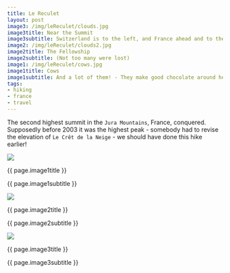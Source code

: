 ```yaml
---
title: Le Reculet 
layout: post
image3: /img/leReculet/clouds.jpg
image3title: Near the Summit
image3subtitle: Switzerland is to the left, and France ahead and to the right
image2: /img/leReculet/clouds2.jpg
image2title: The Fellowship
image2subtitle: (Not too many were lost)
image1: /img/leReculet/cows.jpg
image1title: Cows 
image1subtitle: And a lot of them! - They make good chocolate around here.
tags:
- hiking
- france
- travel
---
```


The second highest summit in the <code>Jura Mountains</code>, France, conquered.
Supposedly before 2003 it was the highest peak - somebody had to revise the elevation of <code>Le Crêt de la Neige</code> - we should have done this hike earlier!

<div id="myCarousel" class="carousel slide">
  <!-- Carousel items -->
	<div class="carousel-inner">
		<div class="active item">
			<img class="carouselImage" src=" {{ page.image1 }}"> 
			<div class="container">
				<div class="carousel-caption">
					<p class="lead"> {{ page.image1title }}</p>
					<p class="muted"> {{ page.image1subtitle }}</p>
				</div>
			</div>
		</div>
	</div>
</div>

<div id="myCarousel" class="carousel slide">
  <!-- Carousel items -->
	<div class="carousel-inner">
		<div class="active item">
			<img class="carouselImage" src=" {{ page.image2 }}"> 
			<div class="container">
				<div class="carousel-caption">
					<p class="lead"> {{ page.image2title }}</p>
					<p class="muted"> {{ page.image2subtitle }}</p>
				</div>
			</div>
		</div>
	</div>
</div>

<div id="myCarousel" class="carousel slide">
  <!-- Carousel items -->
	<div class="carousel-inner">
		<div class="active item">
			<img class="carouselImage" src=" {{ page.image3 }}"> 
			<div class="container">
				<div class="carousel-caption">
					<p class="lead"> {{ page.image3title }}</p>
					<p class="muted"> {{ page.image3subtitle }}</p>
				</div>
			</div>
		</div>
	</div>
</div>

